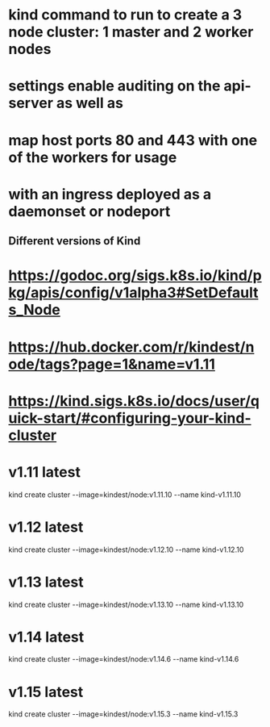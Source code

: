 
# kind command to run to create a 3 node cluster: 1 master and 2 worker nodes
# settings enable auditing on the api-server as well as
# map host ports 80 and 443 with one of the workers for usage
# with an ingress deployed as a daemonset or nodeport

## Different versions of Kind
# https://godoc.org/sigs.k8s.io/kind/pkg/apis/config/v1alpha3#SetDefaults_Node
# https://hub.docker.com/r/kindest/node/tags?page=1&name=v1.11
# https://kind.sigs.k8s.io/docs/user/quick-start/#configuring-your-kind-cluster

# v1.11 latest
kind create cluster --image=kindest/node:v1.11.10 --name kind-v1.11.10

# v1.12 latest
kind create cluster --image=kindest/node:v1.12.10 --name kind-v1.12.10

# v1.13 latest
kind create cluster --image=kindest/node:v1.13.10 --name kind-v1.13.10

# v1.14 latest
kind create cluster --image=kindest/node:v1.14.6 --name kind-v1.14.6

# v1.15 latest
kind create cluster --image=kindest/node:v1.15.3 --name kind-v1.15.3
